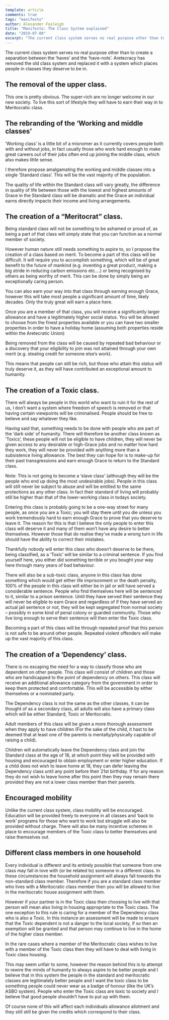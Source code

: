 ```yaml
---
template: article 
comments: true 
tags: "manifesto"
author: Alexander Foxleigh
title: "Manifesto: The Class System explained"
date: "2019-07-08"
excerpt: "The current class system serves no real purpose other than to create a separation between the ‘haves’ and the ‘have-nots’. Aretecracy has removed the old class system and replaced it with a system which places people in classes they deserve to be in."
---
```


The current class system serves no real purpose other than to create a separation between the ‘haves’ and the ‘have-nots’. Aretecracy has removed the old class system and replaced it with a system which places people in classes they deserve to be in.

## The removal of the upper class.

This one is pretty obvious. The super-rich are no longer welcome in our new society. To live this sort of lifestyle they will have to earn their way in to Meritocratic class.

## The rebranding of the ‘Working and middle classes’

‘Working class’ is a little bit of a misnomer as it currently covers people both with and without jobs, in fact usually those who work hard enough to make great careers out of their jobs often end up joining the middle class, which also makes little sense.

I therefore propose amalgamating the working and middle classes into a single ‘Standard class’. This will be the vast majority of the population.

The quality of life within the Standard class will vary greatly, the difference in quality of life between those with the lowest and highest amounts of Grace in the Standard class will be dramatic and the Grace an individual earns directly impacts their income and living arrangements.

## The creation of a “Meritocrat” class.

Being standard class will not be something to be ashamed or proud of, as being a part of that class will simply state that you can function as a normal member of society.

However human nature still needs something to aspire to, so I propose the creation of a class based on merit. To become a part of this class will be difficult. It will require you to accomplish something, which will be of great benefit to the future of mankind (e.g. inventing a great product, making a big stride in reducing carbon emissions etc.…) or being recognised by others as being worthy of merit. This can be done by simply being an exceptionally caring person.

You can also earn your way into that class through earning enough Grace, however this will take most people a significant amount of time, likely decades. Only the truly great will earn a place here.

Once you are a member of that class, you will receive a significantly larger allowance and have a legitimately higher social status. You will be allowed to choose from the finest properties available or you can have two smaller properties in order to have a holiday home (assuming both properties reside within the Aretecratic Union)

Being removed from the class will be caused by repeated bad behaviour or a discovery that your eligibility to join was not attained through your own merit (e.g. stealing credit for someone else’s work).

This means that people can still be rich, but those who attain this status will truly deserve it, as they will have contributed an exceptional amount to humanity.

## The creation of a Toxic class.

There will always be people in this world who want to ruin it for the rest of us, I don’t want a system where freedom of speech is removed or that having certain viewpoints will be criminalised. People should be free to believe and say whatever they like.

Having said that, something needs to be done with people who are part of the ‘dark side’ of humanity. There will therefore be another class known as ‘Toxics’, these people will not be eligible to have children, they will never be given access to any desirable or high-Grace jobs and no matter how hard they work, they will never be provided with anything more than a subsistence living allowance. The best they can hope for is to make-up for their past transgressions and earn enough Grace to return to the Standard class.

Note: This is not going to become a ‘slave class’ (although they will be the people who end up doing the most undesirable jobs). People in this class will still never be subject to abuse and will be entitled to the same protections as any other class. In fact their standard of living will probably still be higher than that of the lower-working class in todays society.

Entering this class is probably going to be a one-way street for many people, as once you are a Toxic; you will stay there until you die unless you work tremendously hard to earn enough Grace to prove that you deserve to leave it. The reason for this is that I believe the only people to enter this class will deserve it and many of them won’t have any desire to better themselves. However those that do realise they’ve made a wrong turn in life should have the ability to correct their mistakes.

Thankfully nobody will enter this class who doesn’t deserve to be there, being classified, as a ‘Toxic’ will be similar to a criminal sentence. If you find yourself here, you either did something terrible or you bought your way here through many years of bad behaviour.

There will also be a sub-toxic class, anyone in this class has done something which would get either life imprisonment or the death penalty, 100% of the people in this class will either be in jail or will have served a considerable sentence. People who find themselves here will be sentenced to it, similar to a prison sentence. Until they have served their sentence they will never be eligible to earn Grace and regardless of if they have served an actual jail sentence or not, they will be kept segregated from normal society – possibly in some kind of penal colony or guarded community. Those who live long enough to serve their sentence will then enter the Toxic class.

Becoming a part of this class will be through repeated proof that this person is not safe to be around other people. Repeated violent offenders will make up the vast majority of this class.

## The creation of a ‘Dependency’ class.

There is no escaping the need for a way to classify those who are dependent on other people. This class will consist of children and those who are handicapped to the point of dependency on others. This class will receive an additional allowance category from the government in order to keep them protected and comfortable. This will be accessible by either themselves or a nominated party.

The Dependency class is not the same as the other classes, it can be thought of as a secondary class, all adults will also have a primary class which will be either Standard, Toxic or Meritocratic.

Adult members of this class will be given a more thorough assessment when they apply to have children (For the sake of the child, it hast to be deemed that at least one of the parents is mentally/physically capable of raising a child).

Children will automatically leave the Dependency class and join the Standard class at the age of 18, at which point they will be provided with housing and encouraged to obtain employment or enter higher education. If a child does not wish to leave home at 18, they can defer leaving the Dependency class until any point before their 21st birthday. If for any reason they do not wish to leave home after this point then they may remain there provided they are not a lower class member than their parents.

## Encouraged mobility

Unlike the current class system, class mobility will be encouraged. Education will be provided freely to everyone in all classes and ‘back to work’ programs for those who want to work but struggle will also be provided without charge. There will also be many incentive schemes in place to encourage members of the Toxic class to better themselves and raise themselves out.

## Different class members in one household

Every individual is different and its entirely possible that someone from one class may fall in love with (or be related to) someone in a different class. In these circumstances the household assignment will always fall towards the non-standard class member. Therefore if you are a standard class member who lives with a Meritocratic class member then you will be allowed to live in the meritocratic house assignment with them.

However if your partner is in the Toxic class then choosing to live with that person will mean also living in housing appropriate to the Toxic class. The one exception to this rule is caring for a member of the Dependency class who is also a Toxic. In this instance an assessment will be made to ensure that the Toxic dependent is not a danger to the local society, if so then an exemption will be granted and that person may continue to live in the home of the higher class member.

In the rare cases where a member of the Meritocratic class wishes to live with a member of the Toxic class then they will have to deal with living in Toxic class housing.

This may seem unfair to some, however the reason behind this is to attempt to rewire the minds of humanity to always aspire to be better people and I believe that in this system the people in the standard and meritocratic classes are legitimately better people and I want the toxic class to be something people could never wear as a badge of honour (like the UK’s ASBO system). People who enter the Toxic class are toxic to society and I believe that good people shouldn’t have to put up with them.

Of course none of this will affect each individuals allowance allotment and they still still be given the credits which correspond to their class.